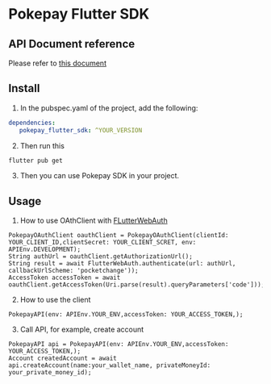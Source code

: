 # Pokepay Flutter SDK
## API Document reference
Please refer to [this document](https://docs.pokepay.jp/guidelines/app-sdk/java.html#_client_api)
## Install
1. In the pubspec.yaml of the project, add the following:
 ```yaml  
 dependencies:
    pokepay_flutter_sdk: ^YOUR_VERSION
 ```
2. Then run this
```sh
flutter pub get
```
3. Then you can use Pokepay SDK in your project.
## Usage
1. How to use OAthClient with [FLutterWebAuth](https://pub.dev/packages/flutter_web_auth)
```flutter
PokepayOAuthClient oauthClient = PokepayOAuthClient(clientId: YOUR_CLIENT_ID,clientSecret: YOUR_CLIENT_SCRET, env: APIEnv.DEVELOPMENT);
String authUrl = oauthClient.getAuthorizationUrl();
String result = await FlutterWebAuth.authenticate(url: authUrl, callbackUrlScheme: 'pocketchange'));
AccessToken accessToken = await oauthClient.getAccessToken(Uri.parse(result).queryParameters['code']));
```
2. How to use the client
```flutter
PokepayAPI(env: APIEnv.YOUR_ENV,accessToken: YOUR_ACCESS_TOKEN,);
```
3. Call API, for example, create account
```flutter
PokepayAPI api = PokepayAPI(env: APIEnv.YOUR_ENV,accessToken: YOUR_ACCESS_TOKEN,);
Account createdAccount = await api.createAccount(name:your_wallet_name, privateMoneyId: your_private_money_id);
``` 
